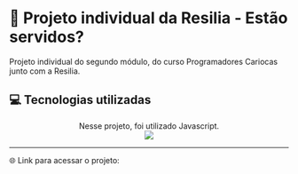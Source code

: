 # 📔 Projeto individual da Resilia - Estão servidos?
Projeto individual do segundo módulo, do curso Programadores Cariocas junto com a Resilia.

## 💻 Tecnologias utilizadas
<div align="center" style="display: inline_block">
Nesse projeto, foi utilizado Javascript.
<br>
<img align="center" src="https://img.shields.io/badge/JavaScript-F7DF1E?style=for-the-badge&logo=javascript&logoColor=black">
</div>

---          
🌐 Link para acessar o projeto: 
